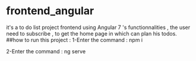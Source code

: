 # frontend_angular
it's a to do list project frontend using Angular 7 's functionnalities , the user need to subscribe , to get the home page in which can plan his todos.
##how to run this project : 
1-Enter the command : npm i 

2-Enter the command : ng serve 
